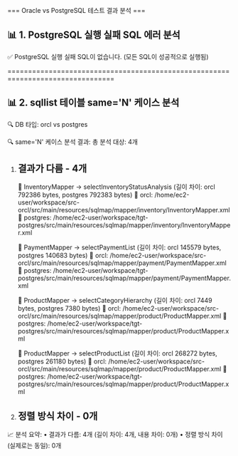 === Oracle vs PostgreSQL 테스트 결과 분석 ===

📊 1. PostgreSQL 실행 실패 SQL 에러 분석
--------------------------------------------------
✅ PostgreSQL 실행 실패 SQL이 없습니다. (모든 SQL이 성공적으로 실행됨)

================================================================================

📊 2. sqllist 테이블 same='N' 케이스 분석
--------------------------------------------------
🔍 DB 타입: orcl vs postgres


🔍 same='N' 케이스 분석 결과:
총 분석 대상: 4개

1. 결과가 다름 - 4개
   --------------------------------------------------
   📁 InventoryMapper → selectInventoryStatusAnalysis (길이 차이: orcl 792386 bytes, postgres 792383 bytes)
      📂 orcl: /home/ec2-user/workspace/src-orcl/src/main/resources/sqlmap/mapper/inventory/InventoryMapper.xml
      📂 postgres: /home/ec2-user/workspace/tgt-postgres/src/main/resources/sqlmap/mapper/inventory/InventoryMapper.xml

   📁 PaymentMapper → selectPaymentList (길이 차이: orcl 145579 bytes, postgres 140683 bytes)
      📂 orcl: /home/ec2-user/workspace/src-orcl/src/main/resources/sqlmap/mapper/payment/PaymentMapper.xml
      📂 postgres: /home/ec2-user/workspace/tgt-postgres/src/main/resources/sqlmap/mapper/payment/PaymentMapper.xml

   📁 ProductMapper → selectCategoryHierarchy (길이 차이: orcl 7449 bytes, postgres 7380 bytes)
      📂 orcl: /home/ec2-user/workspace/src-orcl/src/main/resources/sqlmap/mapper/product/ProductMapper.xml
      📂 postgres: /home/ec2-user/workspace/tgt-postgres/src/main/resources/sqlmap/mapper/product/ProductMapper.xml

   📁 ProductMapper → selectProductList (길이 차이: orcl 268272 bytes, postgres 261180 bytes)
      📂 orcl: /home/ec2-user/workspace/src-orcl/src/main/resources/sqlmap/mapper/product/ProductMapper.xml
      📂 postgres: /home/ec2-user/workspace/tgt-postgres/src/main/resources/sqlmap/mapper/product/ProductMapper.xml

2. 정렬 방식 차이 - 0개
   --------------------------------------------------

📈 분석 요약:
   • 결과가 다름: 4개 (길이 차이: 4개, 내용 차이: 0개)
   • 정렬 방식 차이 (실제로는 동일): 0개
